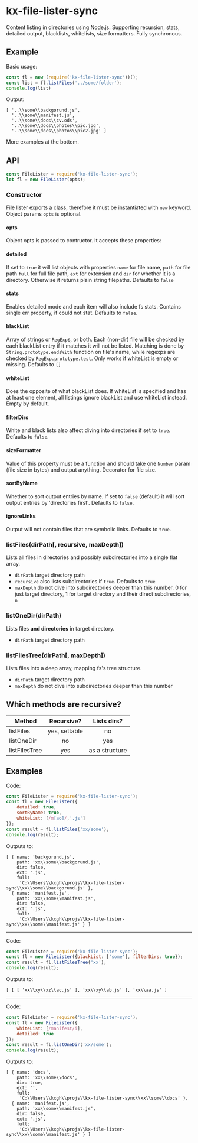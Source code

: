 # kx-file-lister-sync

Content listing in directories using Node.js. Supporting recursion, stats, detailed output, blacklists, whitelists, size formatters.
Fully synchronous.

## Example

Basic usage:

```javascript
const fl = new (require('kx-file-lister-sync'))();
const list = fl.listFiles('../some/folder');
console.log(list)
```
Output:
```
[ '..\\some\\backgorund.js',
  '..\\some\\manifest.js',
  '..\\some\\docs\\cv.ods',
  '..\\some\\docs\\photos\\pic.jpg',
  '..\\some\\docs\\photos\\pic2.jpg' ]
```

More examples at the bottom.

## API

```javascript
const FileLister = require('kx-file-lister-sync');
let fl = new FileLister(opts);
```

### Constructor

File lister exports a class, therefore it must be instantiated with ``new`` keyword. Object params ``opts`` is optional.

#### opts

Object opts is passed to contructor. It accepts these properties:

#### detailed

If set to `true` it will list objects with properties
`name` for file name,
`path` for file path
`full` for full file path,
`ext` for extension and
`dir` for whether it is a directory.
Otherwise it returns plain string filepaths. Defaults to `false`

#### stats

Enables detailed mode and each item will also include fs stats. Contains single err property, if could not stat.
Defaults to `false`.

#### blackList

Array of strings or `RegExp`s, or both. Each (non-dir) file will be checked by each blackList entry if it matches it will not be listed.
Matching is done by `String.prototype.endsWith` function on file's name, while regexps are checked by `RegExp.prototype.test`.
Only works if whiteList is empty or missing. Defaults to `[]`

#### whiteList

Does the opposite of what blackList does. If whiteList is specified and has at least one element, all listings ignore blackList
and use whiteList instead. Empty by default.

#### filterDirs

White and black lists also affect diving into directories if set to `true`. Defaults to `false`.

#### sizeFormatter

Value of this property must be a function and should take one `Number` param (file size in bytes) and output anything.
Decorator for file size.

#### sortByName

Whether to sort output entries by name. If set to `false` (default) it will sort output entries by 'directories first'.
Defaults to `false`.

#### ignoreLinks

Output will not contain files that are symbolic links. Defaults to `true`.

### listFiles(dirPath[, recursive, maxDepth])

Lists all files in directories and possibly subdirectories into a single flat array.
  * `dirPath` target directory path
  * `recursive` also lists subdirectories if `true`. Defaults to `true`
  * `maxDepth` do not dive into subdirectories deeper than this number. 0 for just target directory, 1 for target directory
  and their direct subdirectories, `n`

### listOneDir(dirPath)

Lists files **and directories** in target directory.

  * `dirPath` target directory path

### listFilesTree(dirPath[, maxDepth])

Lists files into a deep array, mapping fs's tree structure. 

  * `dirPath` target directory path
  * `maxDepth` do not dive into subdirectories deeper than this number
  
## Which methods are recursive?

| Method        | Recursive?    | Lists dirs?   |
| ------------- |:-------------:|:-------------:|
| listFiles     | yes, settable | no            |
| listOneDir    | no            | yes           |
| listFilesTree | yes           | as a structure|

  
## Examples

Code:

```javascript
const FileLister = require('kx-file-lister-sync');
const fl = new FileLister({
    detailed: true,
    sortByName: true,
    whiteList: [/m[ao]/,'.js']
});
const result = fl.listFiles('xx/some');
console.log(result);
```

Outputs to:
```
[ { name: 'backgorund.js',
    path: 'xx\\some\\backgorund.js',
    dir: false,
    ext: '.js',
    full:
     'C:\\Users\\kxgh\\projs\\kx-file-lister-sync\\xx\\some\\backgorund.js' },
  { name: 'manifest.js',
    path: 'xx\\some\\manifest.js',
    dir: false,
    ext: '.js',
    full:
     'C:\\Users\\kxgh\\projs\\kx-file-lister-sync\\xx\\some\\manifest.js' } ]
```
---

Code:

```javascript
const FileLister = require('kx-file-lister-sync');
const fl = new FileLister({blackList: ['some'], filterDirs: true});
const result = fl.listFilesTree('xx');
console.log(result);
```

Outputs to:
```
[ [ [ 'xx\\xy\\xz\\ac.js' ], 'xx\\xy\\ab.js' ], 'xx\\aa.js' ]
```
---

Code:

```javascript
const FileLister = require('kx-file-lister-sync');
const fl = new FileLister({
    whiteList: [/manifest/i],
    detailed: true
});
const result = fl.listOneDir('xx/some');
console.log(result);
```

Outputs to:

```
[ { name: 'docs',
    path: 'xx\\some\\docs',
    dir: true,
    ext: '',
    full:
     'C:\\Users\\kxgh\\projs\\kx-file-lister-sync\\xx\\some\\docs' },
  { name: 'manifest.js',
    path: 'xx\\some\\manifest.js',
    dir: false,
    ext: '.js',
    full:
     'C:\\Users\\kxgh\\projs\\kx-file-lister-sync\\xx\\some\\manifest.js' } ]
```
